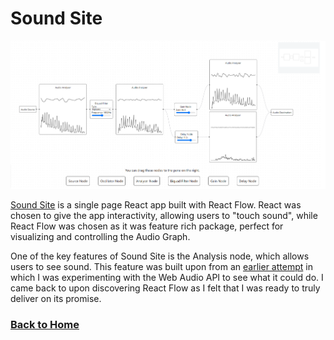 # Sound Site

![SoundSite](\assets\images\soundsite\sound-site.png)

[Sound Site](https://github.com/Yi-Jiahe/sound-site-react) is a single page React app built with React Flow. React was chosen to give the app interactivity, allowing users to "touch sound", while React Flow was chosen as it was feature rich package, perfect for visualizing and controlling the Audio Graph.

One of the key features of Sound Site is the Analysis node, which allows users to see sound. This feature was built upon from an [earlier attempt](https://github.com/Yi-Jiahe/soundsite) in which I was experimenting with the Web Audio API to see what it could do. I came back to upon discovering React Flow as I felt that I was ready to truly deliver on its promise.

### [Back to Home](/)